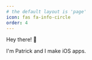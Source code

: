 ```yaml
---
# the default layout is 'page'
icon: fas fa-info-circle
order: 4
---
```



Hey there! 👋

I'm Patrick and I make iOS apps.